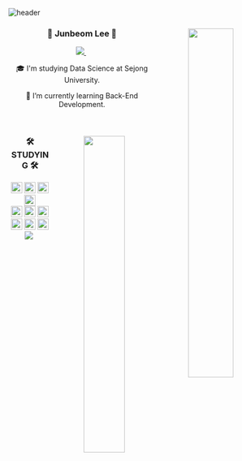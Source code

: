 ![header](https://capsule-render.vercel.app/api?type=waving&color=00CDFF&height=300&section=header&text=Junbeom%20Lee&fontSize=90)

<div align="center">
  
  <img align="right" style="width:42%" src="https://github-readme-stats.vercel.app/api?username=ss7622&rank_icon=github"/>

  ### 👋 Junbeom Lee 👋 
  <a href="https://2junbeom.tistory.com/"><img src="https://img.shields.io/badge/Tistory-000000?style=for-the-badge&logo=Tistory&logoColor=white"> </a> &nbsp;

  🎓 I'm studying Data Science at Sejong University.
  
  🌱 I’m currently learning Back-End Development.
  
  <br>
  
</div>

<div align="center">
  
  <img align="right" style="width:40%" src="http://mazassumnida.wtf/api/v2/generate_badge?boj=ss7622"/>
  
  ### 🛠 STUDYING 🛠
  <img src="https://img.shields.io/badge/-JAVA-007396?style=flat-square&logo=java&logoColor=white" height="22">
  <img src="https://img.shields.io/badge/-Spring%20Boot-6DB33F?style=flat-square&logo=springboot&logoColor=white" height="22"/> 
  <img src="https://img.shields.io/badge/-Maven-C71A36?style=flat-square&logo=apachemaven&logoColor=white" height="22"/>
  <img src="https://img.shields.io/badge/-Gradle-02303A?style=flat-square&logo=gradle" height="22"/>
  <br>
  <img src="https://img.shields.io/badge/jQuery-0769AD?style=flat-square&logo=jquery&logoColor=white" height="22"/>
  <img src="https://img.shields.io/badge/MySQL-4479A1?style=flat-square&logo=mysql&logoColor=white" height="22"/>
  <img src="https://img.shields.io/badge/PostgreSQL-4169E1?style=flat-square&logo=postgresql&logoColor=white" height="22"/>
  <br>
  <img src="https://img.shields.io/badge/AWS-232F3E?style=flat-square&logo=amazonaws&logoColor=white" height="22"/> 
  <img src="https://img.shields.io/badge/Linux-FCC624?style=flat-square&logo=linux&logoColor=black" height="22"/> 
  <img src="https://img.shields.io/badge/Docker-2496ED?style=flat-square&logo=docker&logoColor=white" height="22"/> 
  <br>
</div>

<div align="center">
<a href="https://hits.seeyoufarm.com"><img src="https://hits.seeyoufarm.com/api/count/incr/badge.svg?url=https%3A%2F%2Fgithub.com%2Fss7622%2Fhit-counter&count_bg=%236667AB&title_bg=%23181717&icon=github.svg&icon_color=%23E7E7E7&title=hits&edge_flat=false"/></a>&nbsp
</div>
